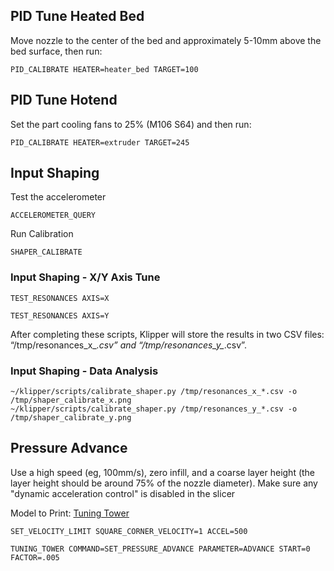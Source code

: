 ## PID Tune Heated Bed
Move nozzle to the center of the bed and approximately 5-10mm above the bed surface, then run:
```gcode
PID_CALIBRATE HEATER=heater_bed TARGET=100
```

## PID Tune Hotend
Set the part cooling fans to 25% (M106 S64) and then run:
```gcode
PID_CALIBRATE HEATER=extruder TARGET=245
```

## Input Shaping
Test the accelerometer
```gcode
ACCELEROMETER_QUERY
```
Run Calibration
```gcode
SHAPER_CALIBRATE
```

### Input Shaping - X/Y Axis Tune

```gcode
TEST_RESONANCES AXIS=X
```
```gcode
TEST_RESONANCES AXIS=Y
```
After completing these scripts, Klipper will store the results in two CSV files: “/tmp/resonances_x_*.csv” and “/tmp/resonances_y_*.csv”.

### Input Shaping - Data Analysis
```
~/klipper/scripts/calibrate_shaper.py /tmp/resonances_x_*.csv -o /tmp/shaper_calibrate_x.png
~/klipper/scripts/calibrate_shaper.py /tmp/resonances_y_*.csv -o /tmp/shaper_calibrate_y.png
```

## Pressure Advance

Use a high speed (eg, 100mm/s), zero infill, and a coarse layer height (the layer height should be around 75% of the nozzle diameter). Make sure any "dynamic acceleration control" is disabled in the slicer

Model to Print: [Tuning Tower](https://www.klipper3d.org/prints/square_tower.stl)
```
SET_VELOCITY_LIMIT SQUARE_CORNER_VELOCITY=1 ACCEL=500
```
```
TUNING_TOWER COMMAND=SET_PRESSURE_ADVANCE PARAMETER=ADVANCE START=0 FACTOR=.005
```

